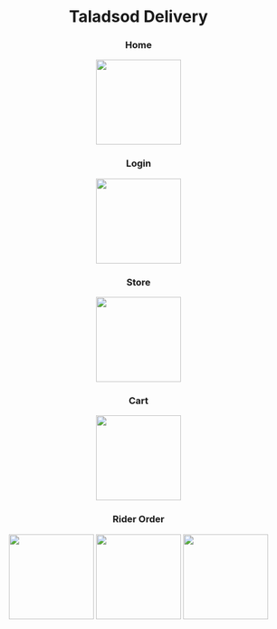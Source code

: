<h1 align="center">Taladsod Delivery</h1>
<div align="center">
<h3>Home</h3>
<image width="150px" src="https://raw.githubusercontent.com/pppoond/market_delivery/master/images/home_screen.png?raw=true">
<h3>Login</h3>
<image width="150px" src="https://raw.githubusercontent.com/pppoond/market_delivery/master/images/user_login_screen.png?raw=true">
<h3>Store</h3>
<image width="150px" src="https://raw.githubusercontent.com/pppoond/market_delivery/master/images/store_screen.png?raw=true">
<h3>Cart</h3>
<image width="150px" src="https://raw.githubusercontent.com/pppoond/market_delivery/master/images/cart_screen.png?raw=true">
<h3>Rider Order</h3>
<image width="150px" src="https://raw.githubusercontent.com/pppoond/market_delivery/master/images/rider_order_screen.png?raw=true">
<image width="150px" src="https://raw.githubusercontent.com/pppoond/market_delivery/master/images/rider_order_screen2.png?raw=true">
<image width="150px" src="https://raw.githubusercontent.com/pppoond/market_delivery/master/images/rider_order_screen3.png?raw=true">
</div>


